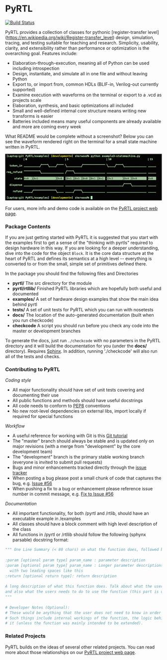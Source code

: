 PyRTL
=====

[![Build Status](https://travis-ci.org/UCSBarchlab/PyRTL.svg)](https://magnum.travis-ci.com/UCSBarchlab/PyRTL)

PyRTL provides a collection of classes for pythonic [register-transfer level] (https://en.wikipedia.org/wiki/Register-transfer_level) design, simulation, tracing, and testing 
suitable for teaching and research. Simplicity, usability, clarity, and extensibility rather than
performance or optimization is the overarching goal.  Features include:

* Elaboration-through-execution, meaning all of Python can be used including introspection
* Design, instantiate, and simulate all in one file and without leaving Python
* Export to, or import from, common HDLs (BLIF-in, Verilog-out currently supported)
* Examine execution with waveforms on the terminal or export to a .vcd as projects scale
* Elaboration, synthesis, and basic optimizations all included
* Small and well-defined internal core structure means writing new transforms is easier
* Batteries included means many useful components are already available and more are coming every week

What README would be complete without a screenshot?  Below you can see the waveform rendered right on the terminal for a small state machine written in PyRTL.

![Command-line waveform for PyRTL state machine]( docs/screenshots/pyrtl-statemachine.png?raw=true "PyRTL State Machine Screenshot")

For users, more info and demo code is available on the [PyRTL project web page](http://ucsbarchlab.github.io/PyRTL/).

### Package Contents

If you are just getting started with PyRTL it is suggested that you start with the examples first
to get a sense of the "thinking with pyrtls" required to design hardware in this way.  If you are looking
for a deeper understanding, dive into the code for the object `Block`. It is the core data structure at the heart of
PyRTL and defines its semantics at a high level -- everything is converted to or from the small, simple set of
primitives defined there.

In the package you should find the following files and Directories
* **pyrtl/**  The src directory for the module
* **pyrtl/rtllib/** Finished PyRTL libraries which are hopefully both useful and documented
* **examples/** A set of hardware design examples that show the main idea behind pyrtl
* **tests/**    A set of unit tests for PyRTL which you can run with nosetests
* **docs/** The location of the auto-generated documentation (built when you run checkcode)
* **checkcode** A script you should run before you check any code into the master or development branches

To generate the docs, just run `./checkcode` with no parameters in the PyRTL directory and it will 
build the documentation for you (under the **docs/** directory). Requires [Sphinx](http://sphinx-doc.org/). 
In addition, running './checkcode' will also run all of the tests and checks.


### Contributing to PyRTL

*Coding style*

* All major functionality should have set of unit tests covering and documenting their use
* All public functions and methods should have useful docstrings
* All code needs to conform to [PEP8](https://www.python.org/dev/peps/pep-0008/) conventions
* No new root-level dependencies on external libs, import locally if required for special functions

*Workflow*

* A useful reference for working with Git is this [Git tutorial](https://www.atlassian.com/git/tutorials/)
* The "master" branch should always be stable and is updated only on major revisions (with a merge from "development" by the core development team)
* The "development" branch is the primary stable working branch (everyone is invited to submit pull requests)
* Bugs and minor enhancements tracked directly through the [issue tracker](https://github.com/UCSBarchlab/PyRTL/issues)
* When posting a bug please post a small chunk of code that captures the bug, e.g. [Issue #56](https://github.com/UCSBarchlab/PyRTL/issues/56)
* When pushing a fix to a bug or enhancement please reference issue number in commit message, e.g. [Fix to Issue #56](https://github.com/UCSBarchlab/PyRTL/commit/1d5730db168a9e4490c580cb930075715468047a)

*Documentation*
* All important functionality, for both /pyrtl and /rtlib, should have an executable example in /examples
* All classes should have a block comment with high level description of the class
* All functions in /pyrtl or /rtllib should follow the following (sphynx parsable) docstring format: 
```python
""" One Line Summary (< 80 chars) on what the function does, followed by period.

:param [optional param type] param_name : parameter description 
:param [optional param type] param_name : Longer parameter descriptions take up a newline
  with two leading spaces like this
:return [optional return type]: return description

A long description of what this function does. Talk about what the user should expect from this function
and also what the users needs to do to use the function (this part is optional)
"""

# Developer Notes (Optional):
# These would be anything that the user does not need to know in order to use the functions.
# Such things include internal workings of the function, the logic behind it, how to extend
# it (unless the function was mainly intended to be extended). 
```

### Related Projects
PyRTL builds on the ideas of several other related projects.  You can read more about those relationships on our [PyRTL project web page](http://ucsbarchlab.github.io/PyRTL/).
